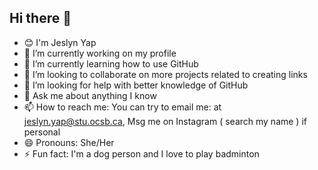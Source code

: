 ## Hi there 👋
- 😊 I'm Jeslyn Yap
- 🔭 I’m currently working on my profile
- 🌱 I’m currently learning how to use GitHub
- 👯 I’m looking to collaborate on more projects related to creating links 
- 🤔 I’m looking for help with better knowledge of GitHub
- 💬 Ask me about anything I know 
- 📫 How to reach me: You can try to email me: at jeslyn.yap@stu.ocsb.ca, Msg me on Instagram ( search my name ) if personal 
- 😄 Pronouns: She/Her
- ⚡ Fun fact: I'm a dog person and I love to play badminton 
